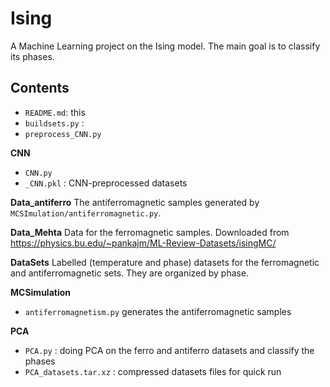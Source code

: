 # Ising
A Machine Learning project on the Ising model. The main goal is to classify its phases.

## Contents

 - `README.md`: this
 - `buildsets.py` : 
 - `preprocess_CNN.py`
 
**CNN**
- `CNN.py`
- `_CNN.pkl` : CNN-preprocessed datasets

**Data_antiferro**
The antiferromagnetic samples generated by `MCSImulation/antiferromagnetic.py`. 

**Data_Mehta**
Data for the ferromagnetic samples. Downloaded from https://physics.bu.edu/~pankajm/ML-Review-Datasets/isingMC/

**DataSets**
Labelled (temperature and phase) datasets for the ferromagnetic and antiferromagnetic sets. They are organized by phase.

**MCSimulation**
 - `antiferromagnetism.py` generates the antiferromagnetic samples
 
 **PCA**
 - `PCA.py` : doing PCA on the ferro and antiferro datasets and classify the phases
 - `PCA_datasets.tar.xz` : compressed datasets files for quick run
 

